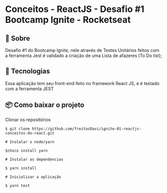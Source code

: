 # Conceitos - ReactJS - Desafio #1 Bootcamp Ignite - Rocketseat


## 📖 Sobre 

  Desafio #1 do Bootcamp Ignite, nele através de Testes Unitários feitos com a ferramenta Jest é validado a criação de uma Lista de afazeres (To Do list);


## 🚀 Tecnologias

  Essa aplicação tem seu front-end feito no framework React JS, e é testado com a ferramenta JEST
  
  
## 📦 Como baixar o projeto

   Clonar os repositórios
   
    $ git clone https://github.com/freitasDavi/ignite-01-reactjs-conceitos-do-react.git
   
    # Instalar o node/yarn 

    $choco install yarn

    # Instalar as dependencias
  
    $ yarn install
    
    # Inicializar a aplicação

    $ yarn test

